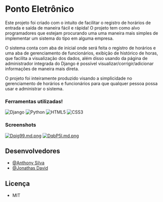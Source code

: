 
# Ponto Eletrônico

Este projeto foi criado com o intuito de facilitar o registro de horários de
entrada e saída de maneira fácil e rápida! O projeto tem como alvo programadores
que estejam procurando uma uma maneira mais simples de implementar um sistema
do tipo em alguma empresa.

O sistema conta com aba de inicial onde será feita o registro de horários e uma
aba de gerenciamento de funcionários, exibição de histórico de horas, que facilita
a visualização dos dados, além disso usando da página de administrador integrada do
Django é possível visualizar/corrigir/adicionar informações de maneira mais direta.

O projeto foi inteiramente produzido visando a simplicidade no gerenciamento
de horários e funcionários para que qualquer pessoa possa usar e administrar o sistema.
### Ferramentas utilizadas!

![Django](https://img.shields.io/badge/Django-092E20?style=for-the-badge&logo=django&logoColor=green)
![Python](https://img.shields.io/badge/Python-FFD43B?style=for-the-badge&logo=python&logoColor=blue)
![HTML5](https://img.shields.io/badge/HTML5-E34F26?style=for-the-badge&logo=html5&logoColor=white)
![CSS3](https://img.shields.io/badge/CSS3-1572B6?style=for-the-badge&logo=css3&logoColor=white)
### Screenshots

[![Dqig99.md.png](https://iili.io/Dqig99.md.png)](https://freeimage.host/i/Dqig99)
[![DqbP5l.md.png](https://iili.io/DqbP5l.md.png)](https://freeimage.host/i/DqbP5l)
## Desenvolvedores

- [@Anthony Silva](https://www.github.com/Anthhon)
- [@Jonathas David](https://github.com/Rip4568)
## Licença

- MIT
